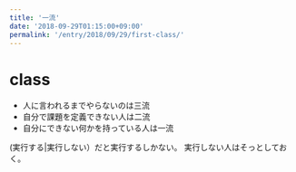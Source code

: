 ```yaml
---
title: '一流'
date: '2018-09-29T01:15:00+09:00'
permalink: '/entry/2018/09/29/first-class/'
---
```


# class

- 人に言われるまでやらないのは三流
- 自分で課題を定義できない人は二流
- 自分にできない何かを持っている人は一流

(実行する|実行しない）だと実行するしかない。 実行しない人はそっとしておく。
